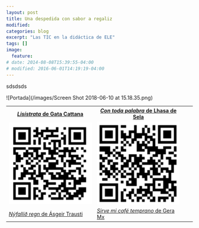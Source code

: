```yaml
---
layout: post
title: Una despedida con sabor a regaliz
modified:
categories: blog
excerpt: "Las TIC en la didáctica de ELE"
tags: []
image:
  feature:
# date: 2014-08-08T15:39:55-04:00
# modified: 2016-06-01T14:19:19-04:00
---
```


sdsdsds

![Portada](/images/Screen Shot 2018-06-10 at 15.18.35.png)

<table width="100%">
  <tbody>
    <tr>
      <th><a href="https://www.ivoox.com/24833451" target="_blank"><i>Lisístrata</i> de Gata Cattana</a></th>
      <th><a href="https://www.ivoox.com/25206586" target="_blank"><i>Con toda palabra</i> de Lhasa de Sela</th>
    </tr>
    <tr>
      <td width="50%"><img src="/images/lisistrata.png"/></td>
      <td width="50%"><img src="/images/con toda.png"/></td>
        <tr>
        <td width="50%"><a href="https://www.ivoox.com/25247640" target="_blank"><i>Nýfallið  regn</i> de Ásgeir Trausti</td>
        <td width="50%"><a href="http://www.ivoox.com/25479947" target="_blank"><i>Sirve mi café temprano</i> de Gera Mx</td>
     <td width="50%"><img src="/images/nyfallid.png"/></td>
      <td width="50%"><img src="/images/sirve mi cafe.png"/></td>
      </tbody>
</table>
